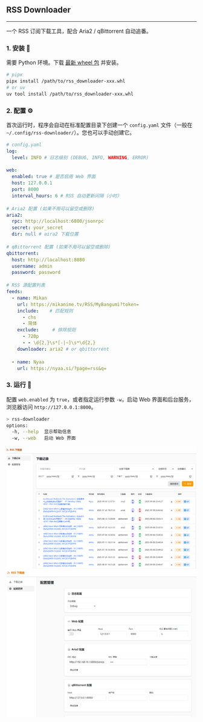 ## RSS Downloader
---

一个 RSS 订阅下载工具，配合 Aria2 / qBittorrent 自动追番。


### 1. 安装 🚀

需要 Python 环境。下载 [最新 wheel 包](https://github.com/grasssand/rss-downloader/releases) 并安装。

```bash
# pipx
pipx install /path/to/rss_downloader-xxx.whl
# or uv
uv tool install /path/to/rss_downloader-xxx.whl
```

### 2. 配置 ⚙️

首次运行时，程序会自动在标准配置目录下创建一个 `config.yaml` 文件（一般在 `~/.config/rss-downloader/`）。您也可以手动创建它。

```yaml
# config.yaml
log:
  level: INFO # 日志级别 (DEBUG, INFO, WARNING, ERROR)

web:
  enabled: true # 是否启用 Web 界面
  host: 127.0.0.1
  port: 8000
  interval_hours: 6 # RSS 自动更新间隔（小时）

# Aria2 配置 (如果不用可以留空或删除)
aria2:
  rpc: http://localhost:6800/jsonrpc
  secret: your_secret
  dir: null # aira2 下载位置

# qBittorrent 配置 (如果不用可以留空或删除)
qbittorrent:
  host: http://localhost:8080
  username: admin
  password: password

# RSS 源配置列表
feeds:
  - name: Mikan
    url: https://mikanime.tv/RSS/MyBangumi?token=
    include:    # 匹配规则
      - chs
      - 简体
    exclude:     # 排除规则
      - 720p
      - - \d{2,}\s*[-|~]\s*\d{2,}
    downloader: aria2 # or qbittorrent

  - name: Nyaa
    url: https://nyaa.si/?page=rss&q=
```


### 3. 运行 🎉

配置 `web.enabled` 为 `true`，或者指定运行参数 `-w`，启动 Web 界面和后台服务，浏览器访问 `http://127.0.0.1:8000`。

```bash
> rss-downloader
options:
  -h, --help  显示帮助信息
  -w, --web   启动 Web 界面
```

![下载记录](./assets/下载记录.png)
![配置管理](./assets/配置管理.png)
